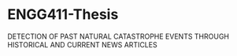 # ENGG411-Thesis
DETECTION OF PAST NATURAL CATASTROPHE EVENTS THROUGH HISTORICAL AND CURRENT NEWS ARTICLES
